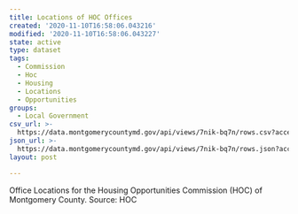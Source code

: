 ```yaml
---
title: Locations of HOC Offices
created: '2020-11-10T16:58:06.043216'
modified: '2020-11-10T16:58:06.043227'
state: active
type: dataset
tags:
  - Commission
  - Hoc
  - Housing
  - Locations
  - Opportunities
groups:
  - Local Government
csv_url: >-
  https://data.montgomerycountymd.gov/api/views/7nik-bq7n/rows.csv?accessType=DOWNLOAD
json_url: >-
  https://data.montgomerycountymd.gov/api/views/7nik-bq7n/rows.json?accessType=DOWNLOAD
layout: post

---
```

Office Locations for the Housing Opportunities Commission (HOC) of Montgomery County.  Source: HOC
